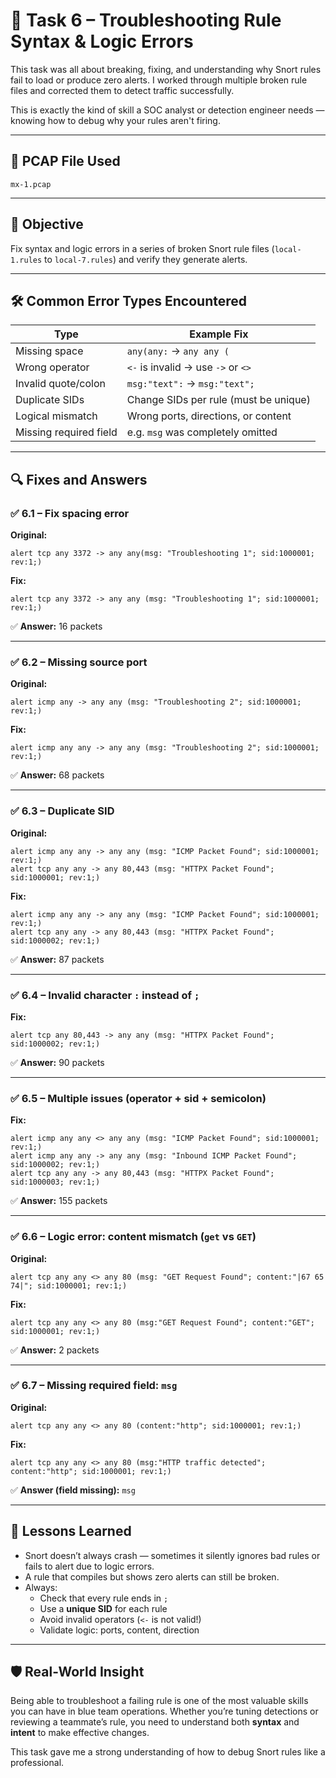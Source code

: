# 🧪 Task 6 – Troubleshooting Rule Syntax & Logic Errors

This task was all about breaking, fixing, and understanding why Snort rules fail to load or produce zero alerts. I worked through multiple broken rule files and corrected them to detect traffic successfully.

This is exactly the kind of skill a SOC analyst or detection engineer needs — knowing how to debug why your rules aren't firing.

---

## 📁 PCAP File Used

`mx-1.pcap`

---

## 🔧 Objective

Fix syntax and logic errors in a series of broken Snort rule files (`local-1.rules` to `local-7.rules`) and verify they generate alerts.

---

## 🛠️ Common Error Types Encountered

| Type                  | Example Fix                              |
|-----------------------|-------------------------------------------|
| Missing space         | `any(any:` → `any any (`                 |
| Wrong operator        | `<-` is invalid → use `->` or `<>`       |
| Invalid quote/colon   | `msg:"text":` → `msg:"text";`            |
| Duplicate SIDs        | Change SIDs per rule (must be unique)    |
| Logical mismatch      | Wrong ports, directions, or content      |
| Missing required field| e.g. `msg` was completely omitted        |

---

## 🔍 Fixes and Answers

### ✅ 6.1 – Fix spacing error

**Original:**
```snort
alert tcp any 3372 -> any any(msg: "Troubleshooting 1"; sid:1000001; rev:1;)
```

**Fix:**
```snort
alert tcp any 3372 -> any any (msg: "Troubleshooting 1"; sid:1000001; rev:1;)
```

✅ **Answer:** 16 packets

---

### ✅ 6.2 – Missing source port

**Original:**
```snort
alert icmp any -> any any (msg: "Troubleshooting 2"; sid:1000001; rev:1;)
```

**Fix:**
```snort
alert icmp any any -> any any (msg: "Troubleshooting 2"; sid:1000001; rev:1;)
```

✅ **Answer:** 68 packets

---

### ✅ 6.3 – Duplicate SID

**Original:**
```snort
alert icmp any any -> any any (msg: "ICMP Packet Found"; sid:1000001; rev:1;)
alert tcp any any -> any 80,443 (msg: "HTTPX Packet Found"; sid:1000001; rev:1;)
```

**Fix:**
```snort
alert icmp any any -> any any (msg: "ICMP Packet Found"; sid:1000001; rev:1;)
alert tcp any any -> any 80,443 (msg: "HTTPX Packet Found"; sid:1000002; rev:1;)
```

✅ **Answer:** 87 packets

---

### ✅ 6.4 – Invalid character `:` instead of `;`

**Fix:**
```snort
alert tcp any 80,443 -> any any (msg: "HTTPX Packet Found"; sid:1000002; rev:1;)
```

✅ **Answer:** 90 packets

---

### ✅ 6.5 – Multiple issues (operator + sid + semicolon)

**Fix:**
```snort
alert icmp any any <> any any (msg: "ICMP Packet Found"; sid:1000001; rev:1;)
alert icmp any any -> any any (msg: "Inbound ICMP Packet Found"; sid:1000002; rev:1;)
alert tcp any any -> any 80,443 (msg: "HTTPX Packet Found"; sid:1000003; rev:1;)
```

✅ **Answer:** 155 packets

---

### ✅ 6.6 – Logic error: content mismatch (`get` vs `GET`)

**Original:**
```snort
alert tcp any any <> any 80 (msg: "GET Request Found"; content:"|67 65 74|"; sid:1000001; rev:1;)
```

**Fix:**
```snort
alert tcp any any <> any 80 (msg:"GET Request Found"; content:"GET"; sid:1000001; rev:1;)
```

✅ **Answer:** 2 packets

---

### ✅ 6.7 – Missing required field: `msg`

**Original:**
```snort
alert tcp any any <> any 80 (content:"http"; sid:1000001; rev:1;)
```

**Fix:**
```snort
alert tcp any any <> any 80 (msg:"HTTP traffic detected"; content:"http"; sid:1000001; rev:1;)
```

✅ **Answer (field missing):** `msg`

---

## 🧠 Lessons Learned

- Snort doesn’t always crash — sometimes it silently ignores bad rules or fails to alert due to logic errors.
- A rule that compiles but shows zero alerts can still be broken.
- Always:
  - Check that every rule ends in `;`
  - Use a **unique SID** for each rule
  - Avoid invalid operators (`<-` is not valid!)
  - Validate logic: ports, content, direction

---

## 🛡️ Real-World Insight

Being able to troubleshoot a failing rule is one of the most valuable skills you can have in blue team operations. Whether you’re tuning detections or reviewing a teammate’s rule, you need to understand both **syntax** and **intent** to make effective changes.

This task gave me a strong understanding of how to debug Snort rules like a professional.



